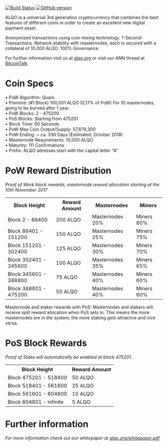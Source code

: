 [![Build Status](https://travis-ci.org/ALQOCRYPTO/ALQO.svg?branch=master)](https://travis-ci.org/ALQOCRYPTO/ALQO) [![GitHub version](https://badge.fury.io/gh/alqocrypto%2Falqo.svg)](https://badge.fury.io/gh/alqocrypto/Falqo)

ALQO is a universal 3rd generation cryptocurrency that combines the best features of different coins
in order to create an excellent new digital payment asset.

Anonymized transactions using coin mixing technology. 1-Second-Transactions. Network stability with masternodes, each is secured with a collateral of 10.000 ALQO. 100% Governance.

For further information visit us at [alqo.org](https://alqo.org/) or visit our ANN thread at [BitcoinTalk](https://bitcointalk.org/index.php?topic=2343884.0)

# Coin Specs

• PoW Algorithm: Quark  
• Premine: (#1 Block) 100,001 ALQO (0,17% of PoW) For 10 masternodes, going to be burned after 1 year.  
• PoW Blocks: 2 - 475200  
• PoS Blocks: Starting from 475201  
• Block Time: 60 Seconds  
• PoW Max Coin Output/Supply: 57,879,300  
• PoW Ending: ~ ca. 330 Days (Estimated: October 2018)  
• Masternode Requirements: 10,000 ALQO  
• Maturity: 111 Confirmations  
• Prefix: ALQO adresses start with the capital letter "A"   

# PoW Reward Distribution

_Proof of Work block rewards, masternode reward allocation starting at the 10th November 2017_
<table>
<tr><th>Block Height</th><th>Reward Amount</th><th>Masternodes</th><th>Miners</th></tr>
<tr><td>Block 2 - 86400</td><td>200 ALQO</td><td>   Masternodes 20%</td><td>Miners 80%</td></tr>
<tr><td>Block 86401 - 151200</td><td>150 ALQO</td><td>  Masternodes 25%</td><td>Miners 75%</td></tr>
<tr><td>Block 151201 - 302400</td><td>125 ALQO</td><td>  Masternodes 30%</td><td>Miners 70%</td></tr>
<tr><td>Block 302401 - 345600</td><td>100 ALQO</td><td>   Masternodes 35%</td><td>Miners 65%</td></tr>
<tr><td>Block 345601 - 388800</td><td>75 ALQO</td><td>      Masternodes 40%</td><td>Miners 60%</td></tr>
<tr><td>Block 388801 - 475200</td><td>50 ALQO</td><td>      Masternodes 40%</td><td>Miners 60%</td></tr>
</table>

Masternode and staker rewards with PoS:
Masternodes and stakers will receive split reward allocation when PoS sets in.
This means the more masternodes are in the system, the more staking gets attractive and vice versa.

# PoS Block Rewards

_Proof of Stake will automatically be enabled at block 475201._
<table>
<tr><th>Block Height</th><th>Reward Amount</th>                  
<tr><td>Block 475201 - 518400</td><td>50 ALQO</td></tr>
<tr><td>Block 518401 - 561600</td><td>25 ALQO</td></tr>
<tr><td>Block 561601 - 604800</td><td>10 ALQO</td></tr>
<tr><td>Block 604801 - infinite</td><td>5 ALQO</td></tr>
</table>


# Further information

_For more information check out our whitepaper at [alqo.org/whitepaper.pdf](https://alqo.org/whitepaper.pdf)_
